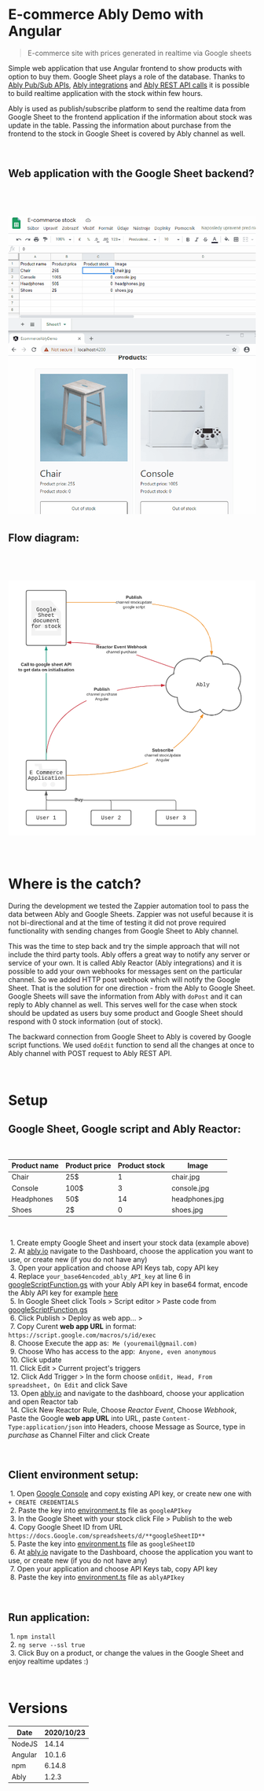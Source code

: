 # E-commerce Ably Demo with Angular

> E-commerce site with prices generated in realtime via Google sheets  

Simple web application that use Angular frontend to show products with option to buy them. Google Sheet plays a role of the database. Thanks to [Ably Pub/Sub APIs](https://www.ably.io/pub-sub-messaging), [Ably integrations](https://www.ably.io/integrations) and [Ably REST API calls](https://www.ably.io/documentation/rest) it is possible to build realtime application with the stock within few hours.

Ably is used as publish/subscribe platform to send the realtime data from Google Sheet to the frontend application if the information about stock was update in the table. Passing the information about purchase from the frontend to the stock in Google Sheet is covered by Ably channel as well.

&nbsp; 
## Web application with the Google Sheet backend?
&nbsp;  
# ![Flow diagramo](/src/assets/example.gif "Example")


## Flow diagram:
&nbsp;  
# ![Flow diagramo](/src/assets/flowdiagram.png "Flow diagram")

&nbsp;  

# Where is the catch?
During the development we tested the Zappier automation tool to pass the data between Ably and Google Sheets. Zappier was not useful because it is not bi-directional and at the time of testing it did not prove required functionality with sending changes from Google Sheet to Ably channel.

This was the time to step back and try the simple approach that will not include the third party tools. Ably offers a great way to notify any server or service of your own. It is called Ably Reactor (Ably integrations) and it is possible to add your own webhooks for messages sent on the particular channel. So we added HTTP post webhook which will notify the Google Sheet. That is the solution for one direction - from the Ably to Google Sheet. Google Sheets will save the information from Ably with `doPost` and it can reply to Ably channel as well. This serves well for the case when stock should be updated as users buy some product and Google Sheet should respond with 0 stock information (out of stock).

The backward connection from Google Sheet to Ably is covered by Google script functions. We used `doEdit` function to send all the changes at once to Ably channel with POST request to Ably REST API.

&nbsp;  

# Setup

## Google Sheet, Google script and Ably Reactor:

&nbsp;  

| Product name | Product price | Product stock | Image |
|-|-|-|-|
| Chair | 25$ | 1 | chair.jpg |
| Console | 100$ | 3 | console.jpg |
| Headphones | 50$ | 14 | headphones.jpg |
| Shoes | 2$ | 0 | shoes.jpg |


&nbsp;  

&nbsp;1. Create empty Google Sheet and insert your stock data (example above)  
&nbsp;2. At [ably.io](https://www.ably.io/) navigate to the Dashboard, choose the application you want to use, or create new (if you do not have any)  
&nbsp;3. Open your application and choose API Keys tab, copy API key  
&nbsp;4. Replace `your_base64encoded_ably_API_key` at line 6 in [googleScriptFunction.gs](/src/assets/googleScriptFunction.gs) with your Ably API key in base64 format, encode the Ably API key for example [here](https://www.base64encode.org/)  
&nbsp;5. In Google Sheet click Tools > Script editor > Paste code from [googleScriptFunction.gs](/src/assets/googleScriptFunction.gs)  
&nbsp;6. Click Publish > Deploy as web app... >  
&nbsp;7. Copy Curent **web app URL** in format:&nbsp; `https://script.google.com/macros/s/id/exec`  
&nbsp;8. Choose Execute the app as:&nbsp; `Me (youremail@gmail.com)`   
&nbsp;9. Choose Who has access to the app:&nbsp; `Anyone, even anonymous`  
&nbsp;10. Click update  
&nbsp;11. Click Edit > Current project's triggers  
&nbsp;12. Click Add Trigger > In the form choose&nbsp;`onEdit, Head, From spreadsheet, On Edit` and click Save  
&nbsp;13. Open [ably.io](https://www.ably.io/) and navigate to the dashboard, choose your application and open Reactor tab  
&nbsp;14. Click New Reactor Rule, Choose *Reactor Event*, Choose *Webhook*, Paste the Google **web app URL** into URL, paste `Content-Type:application/json` into Headers, choose Message as Source, type in *purchase* as Channel Filter and click Create  

&nbsp;  

## Client environment setup:

&nbsp;1. Open [Google Console](https://console.developers.google.com/apis/credentials) and copy existing API key, or create new one with `+ CREATE CREDENTIALS`  
&nbsp;2. Paste the key into [environment.ts](/src/environments/environment.ts) file as `googleAPIkey`  
&nbsp;3. In the Google Sheet with your stock click File > Publish to the web  
&nbsp;4. Copy Google Sheet ID from URL `https://docs.Google.com/spreadsheets/d/**googleSheetID**`  
&nbsp;5. Paste the key into [environment.ts](/src/environments/environment.ts) file as `googleSheetID`  
&nbsp;6. At [ably.io](https://www.ably.io/) navigate to the Dashboard, choose the application you want to use, or create new (if you do not have any)  
&nbsp;7. Open your application and choose API Keys tab, copy API key  
&nbsp;8. Paste the key into [environment.ts](/src/environments/environment.ts) file as `ablyAPIkey`  

&nbsp;  

## Run application:


&nbsp;1. `npm install`  
&nbsp;2. `ng serve --ssl true`  
&nbsp;3. Click Buy on a product, or change the values in the Google Sheet and enjoy realtime updates :)  

&nbsp;

# Versions

| Date | 2020/10/23 |
| ------ | ------ |
| NodeJS | 14.14 |
| Angular | 10.1.6 |
| npm | 6.14.8 |
| Ably | 1.2.3 |

